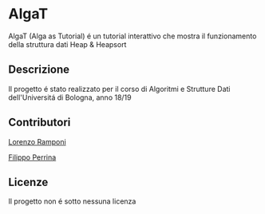 ﻿# AlgaT
AlgaT (Alga as Tutorial) é un tutorial interattivo che mostra il funzionamento della struttura dati Heap & Heapsort

## Descrizione
Il progetto é stato realizzato per il corso di Algoritmi e Strutture Dati dell'Universitá di Bologna, anno 18/19 
## Contributori
[Lorenzo Ramponi](https://github.com/Rampo99)

[Filippo Perrina](https://github.com/Perghio)


## Licenze
Il progetto non é sotto nessuna licenza

